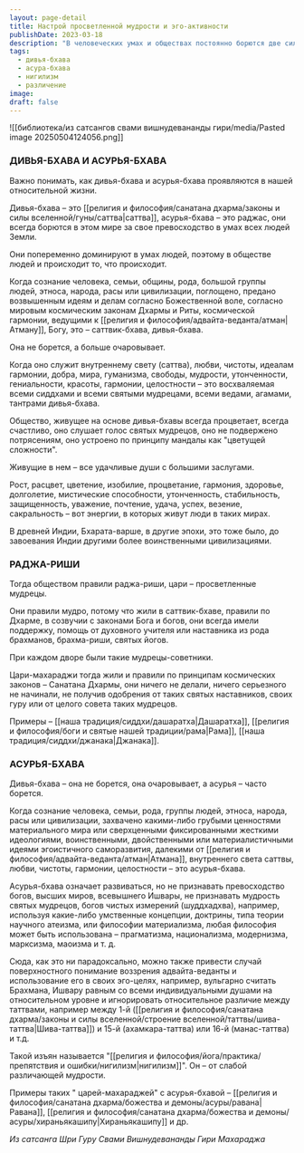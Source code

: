 ```yaml
---
layout: page-detail
title: Настрой просветленной мудрости и эго-активности
publishDate: 2023-03-18
description: "В человеческих умах и обществах постоянно борются две силы: дивья-бхава (саттва, божественная гармония) и асурья-бхава (раджас, грубый материализм). Дивья-бхава ведет к процветанию, мудрости и счастью, а асурья-бхава - к конфликтам, нигилизму и деградации. Истинное процветание возможно только при следовании законам Дхармы и поддержке мудрецов."
tags:
  - дивья-бхава
  - асура-бхава
  - нигилизм
  - различение
image: 
draft: false
---
```

![[библиотека/из сатсангов свами вишнудевананды гири/media/Pasted image 20250504124056.png]]
### **ДИВЬЯ-БХАВА И АСУРЬЯ-БХАВА** 

 Важно понимать, как дивья-бхава и асурья-бхава проявляются в нашей относительной жизни.

 Дивья-бхава – это [[религия и философия/санатана дхарма/законы и силы вселенной/гуны/саттва|саттва]], асурья-бхава – это раджас, они всегда борются в этом мире за свое превосходство в умах всех людей Земли. 

 Они попеременно доминируют в умах людей, поэтому в обществе людей и происходит то, что происходит.

 Когда сознание человека, семьи, общины, рода, большой группы людей, этноса, народа, расы или цивилизации, поглощено, предано возвышенным идеям и делам согласно Божественной воле, согласно мировым космическим законам Дхармы и Риты, космической гармонии, ведущими к [[религия и философия/адвайта-веданта/атман|Атману]], Богу, это – саттвик-бхава, дивья-бхава. 

 Она не борется, а больше очаровывает.

 Когда оно служит внутреннему свету (саттва), любви, чистоты, идеалам гармонии, добра, мира, гуманизма, свободы, мудрости, утонченности, гениальности, красоты, гармонии, целостности – это восхваляемая всеми сиддхами и всеми святыми мудрецами, всеми ведами, агамами, тантрами дивья-бхава.

 Общество, живущее на основе дивья-бхавы всегда процветает, всегда счастливо, оно слушает голос святых мудрецов, оно не подвержено потрясениям, оно устроено по принципу мандалы как "цветущей сложности".

 Живущие в нем – все удачливые души с большими заслугами.

 Рост, расцвет, цветение, изобилие, процветание, гармония, здоровье, долголетие, мистические способности, утонченность, стабильность, защищенность, уважение, почтение, удача, успех, везение, сакральность – вот энергии, в которых живут люди в таких мирах.

 В древней Индии, Бхарата-варше, в другие эпохи, это тоже было, до завоевания Индии другими более воинственными цивилизациями.

  
### **РАДЖА-РИШИ** 

 Тогда обществом правили раджа-риши, цари – просветленные мудрецы.

 Они правили мудро, потому что жили в саттвик-бхаве, правили по Дхарме, в созвучии с законами Бога и богов, они всегда имели поддержку, помощь от духовного учителя или наставника из рода брахманов, брахма-риши, святых йогов.

 При каждом дворе были такие мудрецы-советники.

 Цари-махараджи тогда жили и правили по принципам космических законов – Санатана Дхармы, они ничего не делали, ничего серьезного не начинали, не получив одобрения от таких святых наставников, своих гуру или от целого совета таких мудрецов.

 Примеры – [[наша традиция/сиддхи/дашаратха|Дашаратха]], [[религия и философия/боги и святые нашей традиции/рама|Рама]], [[наша традиция/сиддхи/джанака|Джанака]].

  
### **АСУРЬЯ-БХАВА** 

 Дивья-бхава – она не борется, она очаровывает, а асурья – часто борется.

 Когда сознание человека, семьи, рода, группы людей, этноса, народа, расы или цивилизации, захвачено какими-либо грубыми ценностями материального мира или сверхценными фиксированными жесткими идеологиями, воинственными, двойственными или материалистичными идеями эгоистичного саморазвития, далекими от [[религия и философия/адвайта-веданта/атман|Атмана]], внутреннего света саттвы, любви, чистоты, гармонии, целостности – это асурья-бхава.

 Асурья-бхава означает развиваться, но не признавать превосходство богов, высших миров, всевышнего Ишвары, не признавать мудрость святых мудрецов, богов чистых измерений (шуддхадхва), например, используя какие-либо умственные концепции, доктрины, типа теории научного атеизма, или философии материализма, любая философия может быть использована – прагматизма, национализма, модернизма, марксизма, маоизма и т. д.

 Сюда, как это ни парадоксально, можно также привести случай поверхностного понимание воззрения адвайта-веданты и использование его в своих эго-целях, например, вульгарно считать Брахмана, Ишвару равным со всеми индивидуальными душами на относительном уровне и игнорировать относительное различие между таттвами, например между 1-й ([[религия и философия/санатана дхарма/законы и силы вселенной/строение вселенной/таттвы/шива-таттва|Шива-таттва]]) и 15-й (ахамкара-таттва) или 16-й (манас-таттва) и т.д.

 Такой изъян называется "[[религия и философия/йога/практика/препятствия и ошибки/нигилизм|нигилизм]]". Он – от слабой различающей мудрости.

 Примеры таких " царей-махараджей" с асурья-бхавой – [[религия и философия/санатана дхарма/божества и демоны/асуры/равана|Равана]], [[религия и философия/санатана дхарма/божества и демоны/асуры/хираньякашипу|Хираньякашипу]] и др.

*Из сатсанга Шри Гуру Свами Вишнудевананды Гири Махараджа*
